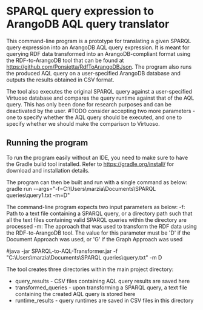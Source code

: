 # SPARQL query expression to ArangoDB AQL query translator

This command-line program is a prototype for translating a given SPARQL query expression into an ArangoDB AQL query expression. 
It is meant for querying RDF data transformed into an ArangoDB-compliant format using the RDF-to-ArangoDB tool that can be found at https://github.com/Ponsietta/RdfToArangoDBJson. The program also runs the produced AQL query on a user-specified ArangoDB database and outputs the results obtained in CSV format.

The tool also executes the original SPARQL query against a user-specified Virtuoso database and compares the query runtime against that of 
the AQL query. This has only been done for research purposes and can be deactivated by the user.
#TODO consider accepting two more parameters - one to specify whether the AQL query should be executed, and one to specify whether we should
make the comparison to Virtuoso.

## Running the program

To run the program easily without an IDE, you need to make sure to have the Gradle build tool installed. 
Refer to https://gradle.org/install/ for download and installation details.

The program can then be built and run with a single command as below:
gradle run --args="-f=C:\Users\marzia\Documents\SPARQL queries\query1.txt -m=D"

The command-line program expects two input parameters as below:
-f: Path to a text file containing a SPARQL query, or a directory path such that all the text files containing valid SPARQL queries within the directory are processed
-m: The approach that was used to transform the RDF data using the RDF-to-ArangoDB tool. The value for this parameter must be 'D' if the Document Approach was used,
or 'G' if the Graph Approach was used

#java -jar SPARQL-to-AQL-Transformer.jar -f "C:\Users\marzia\Documents\SPARQL queries\query.txt" -m D

The tool creates three directories within the main project directory:
- query_results - CSV files containing AQL query results are saved here
- transformed_queries - upon transforming a SPARQL query, a text file containing the created AQL query is stored here
- runtime_results - query runtimes are saved in CSV files in this directory

